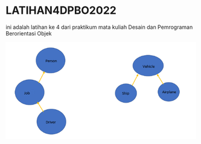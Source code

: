 # LATIHAN4DPBO2022
ini adalah latihan ke 4 dari praktikum mata kuliah Desain dan Pemrograman Berorientasi Objek

![rancangan](https://github.com/fialif/LATIHAN4DPBO2022/blob/main/latihan%204/rancangan.png?raw=true)
